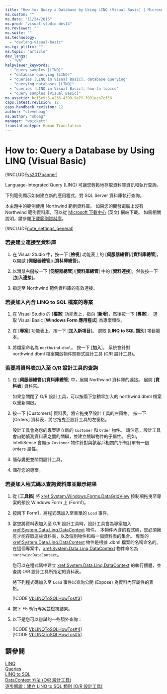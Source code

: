 ```yaml
---
title: "How to: Query a Database by Using LINQ (Visual Basic) | Microsoft Docs"
ms.custom: ""
ms.date: "11/24/2016"
ms.prod: "visual-studio-dev14"
ms.reviewer: ""
ms.suite: ""
ms.technology: 
  - "devlang-visual-basic"
ms.tgt_pltfrm: ""
ms.topic: "article"
dev_langs: 
  - "VB"
helpviewer_keywords: 
  - "query samples [LINQ]"
  - "database querying [LINQ]"
  - "queries [LINQ in Visual Basic], database querying"
  - "querying databases [LINQ]"
  - "queries [LINQ in Visual Basic], how-to topics"
  - "query samples [Visual Basic]"
ms.assetid: bcf5e9c3-a236-4399-9a7f-3991eca7cf56
caps.latest.revision: 12
caps.handback.revision: 12
author: "stevehoag"
ms.author: "shoag"
manager: "wpickett"
translationtype: Human Translation
---
```

# How to: Query a Database by Using LINQ (Visual Basic)
[!INCLUDE[vs2017banner](../../../../csharp/includes/vs2017banner.md)]

Language\-Integrated Query \(LINQ\) 可讓您輕鬆地存取資料庫資訊和執行查詢。  
  
 下列範例顯示如何建立新的應用程式，對 SQL Server 資料庫執行查詢。  
  
 本主題中的範例使用 Northwind 範例資料庫。  如果您的開發電腦上沒有 Northwind 範例資料庫，可以從 [Microsoft 下載中心](http://go.microsoft.com/fwlink/?LinkID=98088) \(英文\) 網站下載。  如需相關說明，請參閱[下載範例資料庫](../Topic/Downloading%20Sample%20Databases.md)。  
  
 [!INCLUDE[note_settings_general](../../../../csharp/language-reference/compiler-messages/includes/note_settings_general_md.md)]  
  
### 若要建立連接至資料庫  
  
1.  在 Visual Studio 中，按一下 \[**檢視**\] 功能表上的 \[**伺服器總管**\]\/\[**資料庫總管**\]，以開啟 \[**伺服器總管**\]\/\[**資料庫總管**\]。  
  
2.  以滑鼠右鍵按一下 \[**伺服器總管**\]\/\[**資料庫總管**\] 中的 \[**資料連接**\]，然後按一下 \[**加入連接**\]。  
  
3.  指定至 Northwind 範例資料庫的有效連接。  
  
### 若要加入內含 LINQ to SQL 檔案的專案  
  
1.  在 Visual Studio 的 \[**檔案**\] 功能表上，指向 \[**新增**\]，然後按一下 \[**專案**\]。  選取 Visual Basic \[**Windows Form 應用程式**\] 為專案類型。  
  
2.  在 \[**專案**\] 功能表上，按一下 \[**加入新項目**\]。  選取 \[**LINQ to SQL 類別**\] 項目範本。  
  
3.  將檔案命名為 `northwind.dbml`。  按一下 \[**加入**\]。  系統會針對 northwind.dbml 檔案開啟物件關聯式設計工具 \(O\/R 設計工具\)。  
  
### 若要將資料表加入至 O\/R 設計工具的查詢  
  
1.  在 \[**伺服器總管**\]\/\[**資料庫總管**\] 中，展開 Northwind 資料庫的連接。  展開 \[**資料表**\] 資料夾。  
  
     如果您關閉了 O\/R 設計工具，可以按兩下您稍早加入的 northwind.dbml 檔案以重新開啟。  
  
2.  按一下 \[Customers\] 資料表，將它拖曳至設計工具的左窗格。  按一下 \[Orders\] 資料表，將它拖曳至設計工具的左窗格。  
  
     設計工具會為您的專案建立新的 `Customer` 和 `Order` 物件。  請注意，設計工具會自動偵測資料表之間的關聯，並建立關聯物件的子屬性。  例如，IntelliSense 會顯示 `Customer` 物件針對與該客戶相關的所有訂單有一個 `Orders` 屬性。  
  
3.  儲存變更並關閉設計工具。  
  
4.  儲存您的專案。  
  
### 若要加入程式碼以查詢資料庫並顯示結果  
  
1.  從 \[**工具箱**\] 將 <xref:System.Windows.Forms.DataGridView> 控制項拖曳至專案的預設 Windows Form 上 \(Form1\)。  
  
2.  按兩下 Form1，將程式碼加入至表單的 `Load` 事件。  
  
3.  當您將資料表加入至 O\/R 設計工具時，設計工具會為專案加入 <xref:System.Data.Linq.DataContext> 物件。  本物件內含的程式碼，您必須擁有才能存取這些資料表，以及個別物件和每一個資料表的集合。  專案的 <xref:System.Data.Linq.DataContext> 物件是根據 .dbml 檔案的名稱命名的。  在這個專案中，<xref:System.Data.Linq.DataContext> 物件命名為 `northwindDataContext`。  
  
     您可以在程式碼中建立 <xref:System.Data.Linq.DataContext> 的執行個體，並查詢 O\/R 設計工具所指定的資料表。  
  
     將下列程式碼加入至 `Load` 事件以查詢公開 \(Expose\) 為資料內容屬性的表格。  
  
     [!CODE [VbLINQToSQLHowTos#3](../CodeSnippet/VS_Snippets_VBCSharp/VbLINQtoSQLHowTos#3)]  
  
4.  按下 F5 執行專案並檢視結果。  
  
5.  以下是您可以嘗試的一些額外查詢：  
  
     [!CODE [VbLINQToSQLHowTos#4](../CodeSnippet/VS_Snippets_VBCSharp/VbLINQtoSQLHowTos#4)]  
    [!CODE [VbLINQToSQLHowTos#5](../CodeSnippet/VS_Snippets_VBCSharp/VbLINQtoSQLHowTos#5)]  
  
## 請參閱  
 [LINQ](../../../../visual-basic/programming-guide/language-features/linq/index.md)   
 [Queries](../../../../visual-basic/language-reference/queries/queries.md)   
 [LINQ to SQL](../Topic/LINQ%20to%20SQL.md)   
 [DataContext 方法 \(O\/R 設計工具\)](/visual-studio/data-tools/datacontext-methods-o-r-designer)   
 [逐步解說：建立 LINQ to SQL 類別 \(O\/R 設計工具\)](../Topic/Walkthrough:%20Creating%20LINQ%20to%20SQL%20Classes%20\(O-R%20Designer\).md)